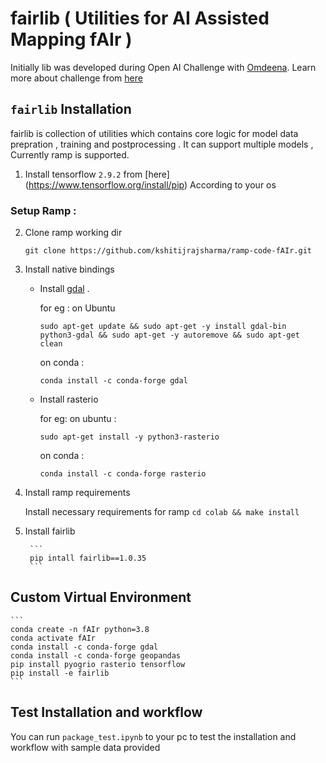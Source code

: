 # fairlib ( Utilities for AI Assisted Mapping fAIr )
Initially lib was developed during Open AI Challenge with [Omdeena](https://omdena.com/). Learn more about challenge from [here](https://www.hotosm.org/tech-blog/hot-tech-talk-open-ai-challenge/)  

## `fairlib` Installation

fairlib is collection of utilities which contains core logic for model data prepration , training and postprocessing . It can support multiple models , Currently ramp is supported. 


1. Install tensorflow ```2.9.2``` from [here] (https://www.tensorflow.org/install/pip) According to your os

### Setup Ramp : 

2. Clone ramp working dir 

    ```
    git clone https://github.com/kshitijrajsharma/ramp-code-fAIr.git
    ```

3. Install native bindings 
    - Install [gdal](https://gdal.org/index.html) .

        for eg : on Ubuntu 
        ```
        sudo apt-get update && sudo apt-get -y install gdal-bin python3-gdal && sudo apt-get -y autoremove && sudo apt-get clean
        ```
        on conda : 
        ```
        conda install -c conda-forge gdal
        ```
    - Install rasterio 

        for eg: on ubuntu : 
        ```
        sudo apt-get install -y python3-rasterio
        ```
        on conda : 
        ```
        conda install -c conda-forge rasterio
        ```

3. Install ramp requirements 

    Install necessary requirements for ramp 
        ```
        cd colab && make install 
        ```

4. Install fairlib 

        ```
        pip intall fairlib==1.0.35
        ```


## Custom Virtual Environment

    ```
    conda create -n fAIr python=3.8
    conda activate fAIr
    conda install -c conda-forge gdal
    conda install -c conda-forge geopandas
    pip install pyogrio rasterio tensorflow
    pip install -e fairlib
    ```

## Test Installation and workflow 

You can run ```package_test.ipynb``` to your pc to test the installation and workflow with sample data provided 